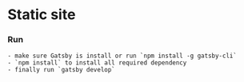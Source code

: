 # Static site

### Run

```
- make sure Gatsby is install or run `npm install -g gatsby-cli`
- `npm install` to install all required dependency
- finally run `gatsby develop`
```

